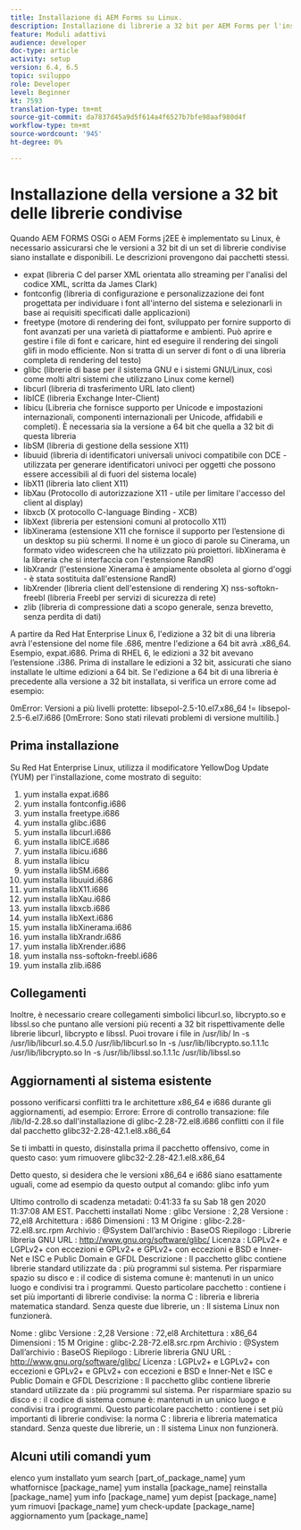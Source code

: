 ```yaml
---
title: Installazione di AEM Forms su Linux.
description: Installazione di librerie a 32 bit per AEM Forms per l'installazione Linux.
feature: Moduli adattivi
audience: developer
doc-type: article
activity: setup
version: 6.4, 6.5
topic: sviluppo
role: Developer
level: Beginner
kt: 7593
translation-type: tm+mt
source-git-commit: da7837d45a9d5f614a4f6527b7bfe98aaf980d4f
workflow-type: tm+mt
source-wordcount: '945'
ht-degree: 0%

---
```



# Installazione della versione a 32 bit delle librerie condivise

Quando AEM FORMS OSGi o AEM Forms j2EE è implementato su Linux, è necessario assicurarsi che le versioni a 32 bit di un set di librerie condivise siano installate e disponibili.  Le descrizioni provengono dai pacchetti stessi.

* expat (libreria C del parser XML orientata allo streaming per l&#39;analisi del codice XML, scritta da James Clark)
* fontconfig (libreria di configurazione e personalizzazione dei font progettata per individuare i font all&#39;interno del sistema e selezionarli in base ai requisiti specificati dalle applicazioni)
* freetype (motore di rendering dei font, sviluppato per fornire supporto di font avanzati per una varietà di piattaforme e ambienti. Può aprire e gestire i file di font e caricare, hint ed eseguire il rendering dei singoli glifi in modo efficiente. Non si tratta di un server di font o di una libreria completa di rendering del testo)
* glibc (librerie di base per il sistema GNU e i sistemi GNU/Linux, così come molti altri sistemi che utilizzano Linux come kernel)
* libcurl (libreria di trasferimento URL lato client)
* libICE (libreria Exchange Inter-Client)
* libicu (Libreria che fornisce supporto per Unicode e impostazioni internazionali, componenti internazionali per Unicode, affidabili e completi). È necessaria sia la versione a 64 bit che quella a 32 bit di questa libreria
* libSM (libreria di gestione della sessione X11)
* libuuid (libreria di identificatori universali univoci compatibile con DCE - utilizzata per generare identificatori univoci per oggetti che possono essere accessibili al di fuori del sistema locale)
* libX11 (libreria lato client X11)
* libXau (Protocollo di autorizzazione X11 - utile per limitare l&#39;accesso del client al display)
* libxcb (X protocollo C-language Binding - XCB)
* libXext (libreria per estensioni comuni al protocollo X11)
* libXinerama (estensione X11 che fornisce il supporto per l’estensione di un desktop su più schermi. Il nome è un gioco di parole su Cinerama, un formato video widescreen che ha utilizzato più proiettori. libXinerama è la libreria che si interfaccia con l&#39;estensione RandR)
* libXrandr (l&#39;estensione Xinerama è ampiamente obsoleta al giorno d&#39;oggi - è stata sostituita dall&#39;estensione RandR)
* libXrender (libreria client dell&#39;estensione di rendering X)
nss-softokn-freebl (libreria Freebl per servizi di sicurezza di rete)
* zlib (libreria di compressione dati a scopo generale, senza brevetto, senza perdita di dati)

A partire da Red Hat Enterprise Linux 6, l&#39;edizione a 32 bit di una libreria avrà l&#39;estensione del nome file .686, mentre l&#39;edizione a 64 bit avrà .x86_64. Esempio, expat.i686. Prima di RHEL 6, le edizioni a 32 bit avevano l’estensione .i386. Prima di installare le edizioni a 32 bit, assicurati che siano installate le ultime edizioni a 64 bit. Se l&#39;edizione a 64 bit di una libreria è precedente alla versione a 32 bit installata, si verifica un errore come ad esempio:

0mError: Versioni a più livelli protette: libsepol-2.5-10.el7.x86_64 != libsepol-2.5-6.el7.i686 [0mErrore: Sono stati rilevati problemi di versione multilib.]

## Prima installazione

Su Red Hat Enterprise Linux, utilizza il modificatore YellowDog Update (YUM) per l&#39;installazione, come mostrato di seguito:

1. yum installa expat.i686
2. yum installa fontconfig.i686
3. yum installa freetype.i686
4. yum installa glibc.i686
5. yum installa libcurl.i686
6. yum installa libICE.i686
7. yum installa libicu.i686
8. yum installa libicu
9. yum installa libSM.i686
10. yum installa libuuid.i686
11. yum installa libX11.i686
12. yum installa libXau.i686
13. yum installa libxcb.i686
14. yum installa libXext.i686
15. yum installa libXinerama.i686
16. yum installa libXrandr.i686
17. yum installa libXrender.i686
18. yum installa nss-softokn-freebl.i686
19. yum installa zlib.i686

## Collegamenti

Inoltre, è necessario creare collegamenti simbolici libcurl.so, libcrypto.so e libssl.so che puntano alle versioni più recenti a 32 bit rispettivamente delle librerie libcurl, libcrypto e libssl. Puoi trovare i file in /usr/lib/
ln -s /usr/lib/libcurl.so.4.5.0 /usr/lib/libcurl.so
ln -s /usr/lib/libcrypto.so.1.1.1c /usr/lib/libcrypto.so
ln -s /usr/lib/libssl.so.1.1.1c /usr/lib/libssl.so

## Aggiornamenti al sistema esistente

possono verificarsi conflitti tra le architetture x86_64 e i686 durante gli aggiornamenti, ad esempio:
Errore: Errore di controllo transazione:
file /lib/ld-2.28.so dall&#39;installazione di glibc-2.28-72.el8.i686 conflitti con il file dal pacchetto glibc32-2.28-42.1.el8.x86_64

Se ti imbatti in questo, disinstalla prima il pacchetto offensivo, come in questo caso:
yum rimuovere glibc32-2.28-42.1.el8.x86_64

Detto questo, si desidera che le versioni x86_64 e i686 siano esattamente uguali, come ad esempio da questo output al comando:
glibc info yum

Ultimo controllo di scadenza metadati: 0:41:33 fa su Sab 18 gen 2020 11:37:08 AM EST.
Pacchetti installati
Nome : glibc
Versione : 2,28
Versione : 72,el8
Architettura : i686
Dimensioni : 13 M
Origine : glibc-2.28-72.el8.src.rpm
Archivio : @System
Dall’archivio : BaseOS
Riepilogo : Librerie libreria GNU
URL : http://www.gnu.org/software/glibc/
Licenza : LGPLv2+ e LGPLv2+ con eccezioni e GPLv2+ e GPLv2+ con eccezioni e BSD e Inner-Net e ISC e Public Domain e GFDL
Descrizione : Il pacchetto glibc contiene librerie standard utilizzate da : più programmi sul sistema. Per risparmiare spazio su disco e : il codice di sistema comune è: mantenuti in un unico luogo e condivisi tra i programmi. Questo particolare pacchetto : contiene i set più importanti di librerie condivise: la norma C : libreria e libreria matematica standard. Senza queste due librerie, un : Il sistema Linux non funzionerà.

Nome : glibc
Versione : 2,28
Versione : 72,el8
Architettura : x86_64
Dimensioni : 15 M
Origine : glibc-2.28-72.el8.src.rpm
Archivio : @System
Dall’archivio : BaseOS
Riepilogo : Librerie libreria GNU
URL : http://www.gnu.org/software/glibc/
Licenza : LGPLv2+ e LGPLv2+ con eccezioni e GPLv2+ e GPLv2+ con eccezioni e BSD e Inner-Net e ISC e Public Domain e GFDL
Descrizione : Il pacchetto glibc contiene librerie standard utilizzate da : più programmi sul sistema. Per risparmiare spazio su disco e : il codice di sistema comune è: mantenuti in un unico luogo e condivisi tra i programmi. Questo particolare pacchetto : contiene i set più importanti di librerie condivise: la norma C : libreria e libreria matematica standard. Senza queste due librerie, un : Il sistema Linux non funzionerà.

## Alcuni utili comandi yum

elenco yum installato
yum search [part_of_package_name]
yum whatfornisce [package_name]
yum installa [package_name]
reinstalla [package_name]
yum info [package_name]
yum depist [package_name]
yum rimuovi [package_name]
yum check-update [package_name]
aggiornamento yum [package_name]
